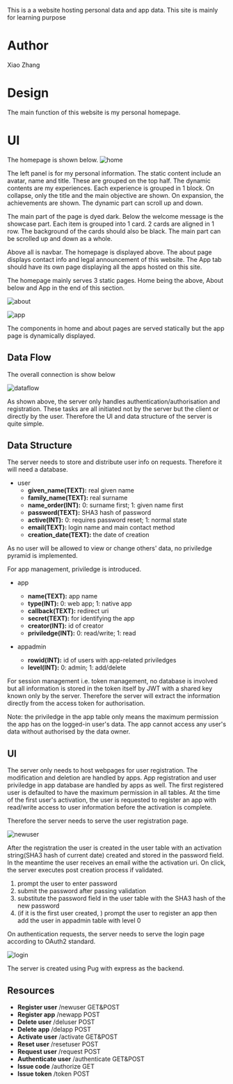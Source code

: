 This is a a website hosting personal data and app data. This site is mainly for learning purpose

# Author
Xiao Zhang

# Design
The main function of this website is my personal homepage.

# UI
The homepage is shown below.
![home](doc/home.png)

The left panel is for my personal information. The static content include an avatar, name and title. These are grouped on the top half. The dynamic contents are my experiences. Each experience is grouped in 1 block. On collapse, only the title and the main objective are shown. On expansion, the achievements are shown. The dynamic part can scroll up and down.

The main part of the page is dyed dark. Below the welcome message is the showcase part. Each item is grouped into 1 card. 2 cards are aligned in 1 row. The background of the cards should also be black. The main part can be scrolled up and down as a whole.

Above all is navbar. The homepage is displayed above. The about page displays contact info and legal announcement of this website. The App tab should have its own page displaying all the apps hosted on this site.

The homepage mainly serves 3 static pages. Home being the above, About below and App in the end of this section.

![about](doc/about.png)

![app](doc/app.png)

The components in home and about pages are served statically but the app page is dynamically displayed.
## Data Flow

The overall connection is show below

![dataflow](doc/dataflow.png)

As shown above, the server only handles authentication/authorisation and registration. These tasks are all initiated not by the server but the client or directly by the user. Therefore the UI and data structure of the server is quite simple.

## Data Structure

The server needs to store and distribute user info on requests. Therefore it will need a database.
- user
  - **given\_name(TEXT):** real given name
  - **family\_name(TEXT):** real surname
  - **name\_order(INT):** 0: surname first; 1: given name first
  - **password(TEXT):** SHA3 hash of password
  - **active(INT):** 0: requires password reset; 1: normal state
  - **email(TEXT):** login name and main contact method
  - **creation\_date(TEXT):** the date of creation

As no user will be allowed to view or change others' data, no priviledge pyramid is implemented.

For app management, priviledge is introduced.
- app
  - **name(TEXT):** app name
  - **type(INT):** 0: web app; 1: native app
  - **callback(TEXT):** redirect uri
  - **secret(TEXT):** for identifying the app
  - **creator(INT):** id of creator
  - **priviledge(INT):** 0: read/write; 1: read

- appadmin
  - **rowid(INT):** id of users with app-related priviledges
  - **level(INT):** 0: admin; 1: add/delete

For session management i.e. token management, no database is involved but all information is stored in the token itself by JWT with a shared key known only by the server. Therefore the server will extract the information directly from the access token for authorisation.

Note: the priviledge in the app table only means the maximum permission the app has on the logged-in user's data. The app cannot access any user's data without authorised by the data owner.

## UI

The server only needs to host webpages for user registration. The modification and deletion are handled by apps. App registration and user priviledge in app database are handled by apps as well. The first registered user is defaulted to have the maximum permission in all tables. At the time of the first user's activation, the user is requested to register an app with read/write access to user information before the activation is complete.

Therefore the server needs to serve the user registration page.

![newuser](doc/newuser.png)

After the registration the user is created in the user table with an activation string(SHA3 hash of current date) created and stored in the password field. In the meantime the user receives an email withe the activation uri. On click, the server executes post creation process if validated.
1. prompt the user to enter password
2. submit the password after passing validation
3. substitute the password field in the user table with the SHA3 hash of the new password
4. (if it is the first user created, ) prompt the user to register an app then add the user in appadmin table with level 0

On authentication requests, the server needs to serve the login page according to OAuth2 standard.

![login](doc/login.png)

The server is created using Pug with express as the backend.

## Resources

- **Register user** /newuser GET&POST
- **Register app** /newapp POST
- **Delete user** /deluser POST
- **Delete app** /delapp POST
- **Activate user** /activate GET&POST
- **Reset user** /resetuser POST
- **Request user** /request POST
- **Authenticate user** /authenticate GET&POST
- **Issue code** /authorize GET
- **Issue token** /token POST
